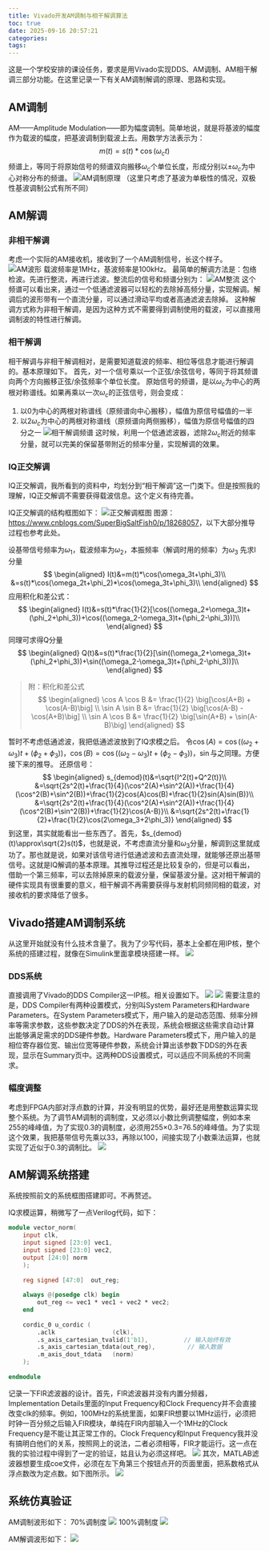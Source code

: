 ```yaml
---
title: Vivado开发AM调制与相干解调算法
toc: true
date: 2025-09-16 20:57:21
categories:
tags:
---
```


这是一个学校安排的课设任务，要求是用Vivado实现DDS、AM调制、AM相干解调三部分功能。在这里记录一下有关AM调制解调的原理、思路和实现。
<!-- more -->

## AM调制

AM——Amplitude Modulation——即为幅度调制。简单地说，就是将基波的幅度作为载波的幅度，把基波调制到载波上去。用数学方法表示为：
$$
m(t)=s(t)*\cos(\omega_ct)
$$
频谱上，等同于将原始信号的频谱双向搬移$\omega_c$个单位长度，形成分别以$\pm\omega_c$为中心对称分布的频谱。
![AM调制原理](Vivado开发AM调制与相干解调算法/image.png)
（这里只考虑了基波为单极性的情况，双极性基波调制公式有所不同）
## AM解调
### 非相干解调
考虑一个实际的AM接收机，接收到了一个AM调制信号，长这个样子。
![AM波形](Vivado开发AM调制与相干解调算法/image-1.png)
载波频率是1MHz，基波频率是100kHz。
最简单的解调方法是：包络检波。先进行整流，再进行滤波。整流后的信号和频谱分别为：
![AM整流](Vivado开发AM调制与相干解调算法/image-2.png)
这个频谱可以看出来，通过一个低通滤波器可以轻松的去除掉高频分量，实现解调。解调后的波形带有一个直流分量，可以通过滑动平均或者高通滤波去除掉。
这种解调方式称为非相干解调，是因为这种方式不需要得到调制使用的载波，可以直接用调制波的特性进行解调。
### 相干解调
相干解调与非相干解调相对，是需要知道载波的频率、相位等信息才能进行解调的。基本原理如下。
首先，对一个信号乘以一个正弦/余弦信号，等同于将其频谱向两个方向搬移正弦/余弦频率个单位长度。
原始信号的频谱，是以$\omega_c$为中心的两根对称谱线。如果再乘以一次$\omega_c$的正弦信号，则会变成：
1. 以0为中心的两根对称谱线（原频谱向中心搬移），幅值为原信号幅值的一半
2. 以$2\omega_c$为中心的两根对称谱线（原频谱向两侧搬移），幅值为原信号幅值的四分之一
![相干解调频谱](Vivado开发AM调制与相干解调算法/image-3.png)
这时候，利用一个低通滤波器，滤除$2\omega_c$附近的频率分量，就可以完美的保留基带附近的频率分量，实现解调的效果。

### IQ正交解调
IQ正交解调，我所看到的资料中，均划分到“相干解调”这一门类下。但是按照我的理解，IQ正交解调不需要获得载波信息。这个定义有待完善。

IQ正交解调的结构框图如下：
![正交解调框图](Vivado开发AM调制与相干解调算法/image-4.png)
图源：<https://www.cnblogs.com/SuperBigSaltFish0/p/18268057>，以下大部分推导过程也参考此处。

设基带信号频率为$\omega_1$，载波频率为$\omega_2$，本振频率（解调时用的频率）为$\omega_3$
先求I分量
$$
\begin{aligned}
I(t)&=m(t)*\cos(\omega_3t+\phi_3)\\
&=s(t)*\cos(\omega_2t+\phi_2)*\cos(\omega_3t+\phi_3)\\
\end{aligned}
$$
应用积化和差公式：
$$
\begin{aligned}
I(t)&=s(t)*\frac{1}{2}[\cos((\omega_2+\omega_3)t+(\phi_2+\phi_3))+\cos((\omega_2-\omega_3)t+(\phi_2-\phi_3))]\\
\end{aligned}
$$
同理可求得Q分量
$$
\begin{aligned}
Q(t)&=s(t)*\frac{1}{2}[\sin((\omega_2+\omega_3)t+(\phi_2+\phi_3))+\sin((\omega_2-\omega_3)t+(\phi_2-\phi_3))]\\
\end{aligned}
$$

> 附：积化和差公式
> $$
> \begin{aligned}
> \cos A \cos B &= \frac{1}{2} \big[\cos(A+B) + \cos(A-B)\big] \\
> \sin A \sin B &= \frac{1}{2} \big[\cos(A-B) - \cos(A+B)\big] \\
> \sin A \cos B &= \frac{1}{2} \big[\sin(A+B) + \sin(A-B)\big] 
> \end{aligned}
> $$

暂时不考虑低通滤波，我把低通滤波放到了IQ求模之后。
令$\cos(A)=\cos((\omega_2+\omega_3)t+(\phi_2+\phi_3))$，$\cos(B)=\cos((\omega_2-\omega_3)t+(\phi_2-\phi_3))$，$\sin$与之同理。方便接下来的推导。
还原信号：
$$
\begin{aligned}
s_{demod}(t)&=\sqrt{I^2(t)+Q^2(t)}\\
&=\sqrt{2s^2(t)+\frac{1}{4}(\cos^2(A)+\sin^2(A))+\frac{1}{4}(\cos^2(B)+\sin^2(B))+\frac{1}{2}cos(A)cos(B)+\frac{1}{2}sin(A)sin(B)}\\
&=\sqrt{2s^2(t)+\frac{1}{4}(\cos^2(A)+\sin^2(A))+\frac{1}{4}(\cos^2(B)+\sin^2(B))+\frac{1}{2}\cos(A-B)}\\
&=\sqrt{2s^2(t)+\frac{1}{2}+\frac{1}{2}\cos(2\omega_3+2\phi_3)}
\end{aligned}
$$
到这里，其实就能看出一些东西了。首先，$s_{demod}(t)\approx\sqrt{2}s(t)$，也就是说，不考虑直流分量和$\omega_3$分量，解调到这里就成功了。那也就是说，如果对该信号进行低通滤波和去直流处理，就能够还原出基带信号。这就是IQ解调的基本原理。其推导过程还是比较复杂的，但是可以看出，借助一个第三频率，可以去除掉原来的载波分量，保留基波分量。这对相干解调的硬件实现具有很重要的意义，相干解调不再需要获得与发射机同频同相的载波，对接收机的要求降低了很多。

## Vivado搭建AM调制系统
从这里开始就没有什么技术含量了。我为了少写代码，基本上全都在用IP核，整个系统的搭建过程，就像在Simulink里面拿模块搭建一样。
![](Vivado开发AM调制与相干解调算法/image-5.png)
### DDS系统
直接调用了Vivado的DDS Compiler这一IP核。相关设置如下。
![](Vivado开发AM调制与相干解调算法/image-7.png)
![](Vivado开发AM调制与相干解调算法/image-8.png)
需要注意的是，DDS Compiler有两种设置模式，分别叫System Parameters和Hardware Parameters。在System Parameters模式下，用户输入的是动态范围、频率分辨率等需求参数，这些参数决定了DDS的外在表现，系统会根据这些需求自动计算出能够满足需求的DDS硬件参数。Hardware Parameters模式下，用户输入的是相位寄存器位宽、输出位宽等硬件参数，系统会计算出该参数下DDS的外在表现，显示在Summary页中。这两种DDS设置模式，可以适应不同系统的不同需求。

### 幅度调整
考虑到FPGA内部对浮点数的计算，并没有明显的优势，最好还是用整数运算实现整个系统。为了调节AM调制的调制度，又必须以小数比例调整幅度，例如本来255的峰峰值，为了实现0.3的调制度，必须用255×0.3=76.5的峰峰值。为了实现这个效果，我把基带信号先乘以33，再除以100，间接实现了小数乘法运算，也就实现了近似于0.3的调制比。
![](Vivado开发AM调制与相干解调算法/image-12.png)
## AM解调系统搭建

系统按照前文的系统框图搭建即可。不再赘述。

IQ求模运算，稍微写了一点Verilog代码，如下：
```verilog
module vector_norm(
    input clk,
    input signed [23:0] vec1,
    input signed [23:0] vec2,
    output [24:0] norm
    );
    
    reg signed [47:0]  out_reg;
    
    always @(posedge clk) begin
        out_reg <= vec1 * vec1 + vec2 * vec2;
    end
    
    cordic_0 u_cordic (
        .aclk                (clk),
        .s_axis_cartesian_tvalid(1'b1),          // 输入始终有效
        .s_axis_cartesian_tdata(out_reg),         // 输入数据
        .m_axis_dout_tdata   (norm)
    );
    
endmodule
```
记录一下FIR滤波器的设计。首先，FIR滤波器并没有内置分频器，Implementation Details里面的Input Frequency和Clock Frequency并不会直接改变clk的频率。例如，100MHz的系统里面，如果FIR想要以1MHz运行，必须把时钟一百分频之后输入FIR模块，单纯在FIR内部输入一个1MHz的Clock Frequency是不能让其正常工作的。Clock Frequency和Input Frequency我并没有搞明白他们的关系，按照网上的说法，二者必须相等，FIR才能运行。这一点在我的实验过程中得到了一定的验证，姑且认为必须这样吧。
![](Vivado开发AM调制与相干解调算法/image-13.png)
其次，MATLAB滤波器想要生成coe文件，必须在左下角第三个按钮点开的页面里面，把系数格式从浮点数改为定点数。如下图所示。
![](Vivado开发AM调制与相干解调算法/image-14.png)

## 系统仿真验证
AM调制波形如下：
70%调制度
![](Vivado开发AM调制与相干解调算法/image-11.png)
100%调制度
![](Vivado开发AM调制与相干解调算法/image-6.png)

AM解调波形如下：
![](Vivado开发AM调制与相干解调算法/image-10.png)
